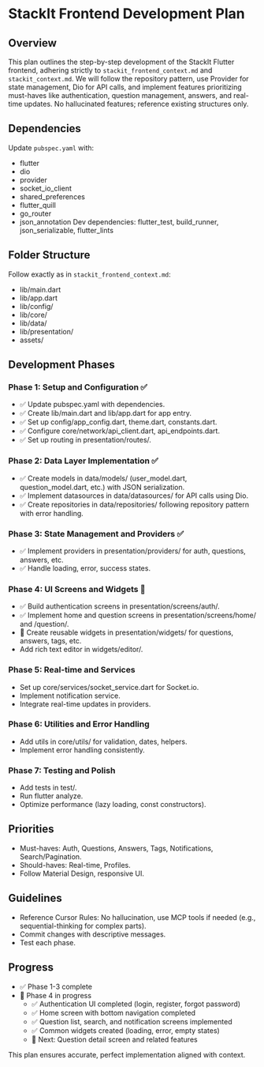 # StackIt Frontend Development Plan

## Overview
This plan outlines the step-by-step development of the StackIt Flutter frontend, adhering strictly to `stackit_frontend_context.md` and `stackit_context.md`. We will follow the repository pattern, use Provider for state management, Dio for API calls, and implement features prioritizing must-haves like authentication, question management, answers, and real-time updates. No hallucinated features; reference existing structures only.

## Dependencies
Update `pubspec.yaml` with:
- flutter
- dio
- provider
- socket_io_client
- shared_preferences
- flutter_quill
- go_router
- json_annotation
Dev dependencies: flutter_test, build_runner, json_serializable, flutter_lints

## Folder Structure
Follow exactly as in `stackit_frontend_context.md`:
- lib/main.dart
- lib/app.dart
- lib/config/
- lib/core/
- lib/data/
- lib/presentation/
- assets/

## Development Phases

### Phase 1: Setup and Configuration ✅
- ✅ Update pubspec.yaml with dependencies.
- ✅ Create lib/main.dart and lib/app.dart for app entry.
- ✅ Set up config/app_config.dart, theme.dart, constants.dart.
- ✅ Configure core/network/api_client.dart, api_endpoints.dart.
- ✅ Set up routing in presentation/routes/.

### Phase 2: Data Layer Implementation ✅
- ✅ Create models in data/models/ (user_model.dart, question_model.dart, etc.) with JSON serialization.
- ✅ Implement datasources in data/datasources/ for API calls using Dio.
- ✅ Create repositories in data/repositories/ following repository pattern with error handling.

### Phase 3: State Management and Providers ✅
- ✅ Implement providers in presentation/providers/ for auth, questions, answers, etc.
- ✅ Handle loading, error, success states.

### Phase 4: UI Screens and Widgets 🔄
- ✅ Build authentication screens in presentation/screens/auth/.
- ✅ Implement home and question screens in presentation/screens/home/ and /question/.
- 🔄 Create reusable widgets in presentation/widgets/ for questions, answers, tags, etc.
- Add rich text editor in widgets/editor/.

### Phase 5: Real-time and Services
- Set up core/services/socket_service.dart for Socket.io.
- Implement notification service.
- Integrate real-time updates in providers.

### Phase 6: Utilities and Error Handling
- Add utils in core/utils/ for validation, dates, helpers.
- Implement error handling consistently.

### Phase 7: Testing and Polish
- Add tests in test/.
- Run flutter analyze.
- Optimize performance (lazy loading, const constructors).

## Priorities
- Must-haves: Auth, Questions, Answers, Tags, Notifications, Search/Pagination.
- Should-haves: Real-time, Profiles.
- Follow Material Design, responsive UI.

## Guidelines
- Reference Cursor Rules: No hallucination, use MCP tools if needed (e.g., sequential-thinking for complex parts).
- Commit changes with descriptive messages.
- Test each phase.

## Progress
- ✅ Phase 1-3 complete
- 🔄 Phase 4 in progress
  - ✅ Authentication UI completed (login, register, forgot password)
  - ✅ Home screen with bottom navigation completed
  - ✅ Question list, search, and notification screens implemented
  - ✅ Common widgets created (loading, error, empty states)
  - 🔄 Next: Question detail screen and related features

This plan ensures accurate, perfect implementation aligned with context. 